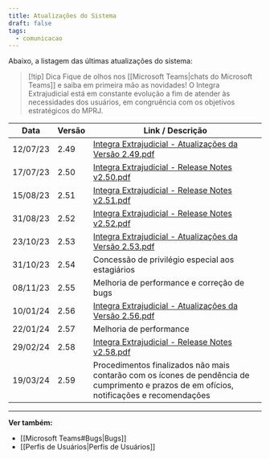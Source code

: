 ```yaml
---
title: Atualizações do Sistema
draft: false
tags:
  - comunicacao
---
```

Abaixo, a listagem das últimas atualizações do sistema:
> [!tip] Dica
> Fique de olhos nos [[Microsoft Teams|chats do Microsoft Teams]] e saiba em primeira mão as novidades!
O Integra Extrajudicial está em constante evolução a fim de atender às necessidades dos usuários, em congruência com os objetivos estratégicos do MPRJ.


| Data     | Versão | Link / Descrição                                                                                                                                                         |
| -------- | ------ | ------------------------------------------------------------------------------------------------------------------------------------------------------------------------ |
| 12/07/23 | 2.49   | [Integra Extrajudicial - Atualizações da Versão 2.49.pdf](https://mprj.sharepoint.com/:b:/s/dti-gsi-integraextr/ESOf6V3XC5VIlV8P1iN3fbABRj3DFd3_W3VPGWLlNS310A?e=oUrHFx) |
| 17/07/23 | 2.50   | [Integra Extrajudicial - Release Notes v2.50.pdf](https://mprj.sharepoint.com/:b:/s/dti-gsi-integraextr/EQLJYHNzM4VAjiGOOXX1neUBma1Ylc_k8cdjFLmZoSsEag?e=1KSkxC)         |
| 15/08/23 | 2.51   | [Integra Extrajudicial - Release Notes v2.51.pdf](https://mprj.sharepoint.com/:b:/s/dti-gsi-integraextr/EQMGV6HuLd9Lo1mKVa_6K6ABuMzDgT7m1W4moAaDOK4veg?e=7iKtIK)         |
| 31/08/23 | 2.52   | [Integra Extrajudicial - Release Notes v2.52.pdf](https://mprj.sharepoint.com/:b:/s/dti-gsi-integraextr/EfrhSrDoppVDj00mKoC_XdUBftPytdT3N5eRZ9k7QJtvxg?e=k9LgSY)         |
| 23/10/23 | 2.53   | [Integra Extrajudicial - Atualizações da Versão 2.53.pdf](https://mprj.sharepoint.com/:b:/s/dti-gsi-integraextr/ESjwHLGa19FIryEuTIS9r_AB675S1LDnLgwG-eTFiGCCCA?e=SWjqqY) |
| 31/10/23 | 2.54   | Concessão de privilégio especial aos estagiários                                                                                                                         |
| 08/11/23 | 2.55   | Melhoria de performance e correção de bugs                                                                                                                               |
| 10/01/24 | 2.56   | [Integra Extrajudicial - Atualizações da Versão 2.56.pdf](https://mprj.sharepoint.com/:b:/s/dti-gsi-integraextr/EaAO75OrUjFBkX37hLaccSwBgmpCEfXYjhy7q4kdemvzTw?e=9ApEjc) |
| 22/01/24 | 2.57   | Melhoria de performance                                                                                                                                                  |
| 29/02/24 | 2.58   | [Integra Extrajudicial - Release Notes v2.58.pdf](https://mprj.sharepoint.com/:b:/s/dti-gsi-integraextr/ERcI28cScwBOviDqYSNq9PMBQbUb_h0vUUDBhZS-oe_1XQ?e=Q7ga38)         |
| 19/03/24 | 2.59   | Procedimentos finalizados não mais contarão com os ícones de pendência de cumprimento e prazos de em ofícios, notificações e recomendações                               |

___
**Ver também:**
- [[Microsoft Teams#Bugs|Bugs]]
- [[Perfis de Usuários|Perfis de Usuários]]